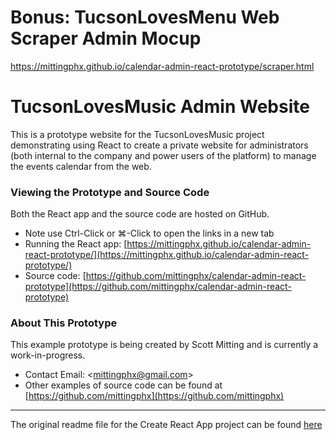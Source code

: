 
# Bonus: TucsonLovesMenu Web Scraper Admin Mocup
https://mittingphx.github.io/calendar-admin-react-prototype/scraper.html



# TucsonLovesMusic Admin Website

This is a prototype website for the TucsonLovesMusic project
demonstrating using React to create a private website for
administrators (both internal to the company and power users
of the platform) to manage the events calendar from the web.

### Viewing the Prototype and Source Code

Both the React app and the source code are hosted on GitHub.

* Note use Ctrl-Click or ⌘-Click to open the links in a new tab
* Running the React app: [https://mittingphx.github.io/calendar-admin-react-prototype/](https://mittingphx.github.io/calendar-admin-react-prototype/)
* Source code: [https://github.com/mittingphx/calendar-admin-react-prototype](https://github.com/mittingphx/calendar-admin-react-prototype)



### About This Prototype


This example prototype is being created by Scott Mitting 
and is currently a work-in-progress.

* Contact Email: <[mittingphx@gmail.com](mailto:mittingphx@gmail.com)>
* Other examples of source code can be found at
  [https://github.com/mittingphx](https://github.com/mittingphx)

---

The original readme file for the Create React App project can be found
[here](CreateReactApp.md)
